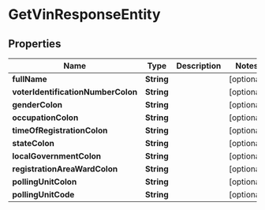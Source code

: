 

# GetVinResponseEntity


## Properties

| Name | Type | Description | Notes |
|------------ | ------------- | ------------- | -------------|
|**fullName** | **String** |  |  [optional] |
|**voterIdentificationNumberColon** | **String** |  |  [optional] |
|**genderColon** | **String** |  |  [optional] |
|**occupationColon** | **String** |  |  [optional] |
|**timeOfRegistrationColon** | **String** |  |  [optional] |
|**stateColon** | **String** |  |  [optional] |
|**localGovernmentColon** | **String** |  |  [optional] |
|**registrationAreaWardColon** | **String** |  |  [optional] |
|**pollingUnitColon** | **String** |  |  [optional] |
|**pollingUnitCode** | **String** |  |  [optional] |



